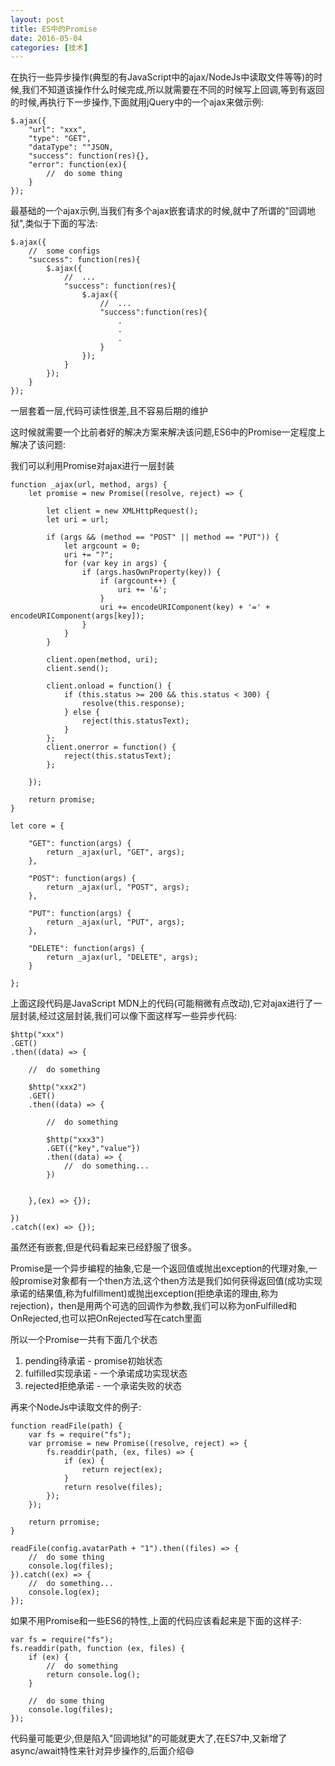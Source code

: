 ```yaml
---
layout: post
title: ES中的Promise
date: 2016-05-04
categories: [技术]
---
```


在执行一些异步操作(典型的有JavaScript中的ajax/NodeJs中读取文件等等)的时候,我们不知道该操作什么时候完成,所以就需要在不同的时候写上回调,等到有返回的时候,再执行下一步操作,下面就用jQuery中的一个ajax来做示例:

    $.ajax({
        "url": "xxx",
        "type": "GET",
        "dataType": ""JSON,
        "success": function(res){},
        "error": function(ex){
            //  do some thing
        }
    });

最基础的一个ajax示例,当我们有多个ajax嵌套请求的时候,就中了所谓的"回调地狱",类似于下面的写法:

    $.ajax({
        //  some configs
        "success": function(res){
            $.ajax({
                //  ...
                "success": function(res){
                    $.ajax({
                        //  ...
                        "success":function(res){
                            .
                            .
                            .
                        }
                    });
                }
            });
        }
    });

一层套着一层,代码可读性很差,且不容易后期的维护

这时候就需要一个比前者好的解决方案来解决该问题,ES6中的Promise一定程度上解决了该问题:

我们可以利用Promise对ajax进行一层封装

    function _ajax(url, method, args) {
        let promise = new Promise((resolve, reject) => {

            let client = new XMLHttpRequest();
            let uri = url;

            if (args && (method == "POST" || method == "PUT")) {
                let argcount = 0;
                uri += "?";
                for (var key in args) {
                    if (args.hasOwnProperty(key)) {
                        if (argcount++) {
                            uri += '&';
                        }
                        uri += encodeURIComponent(key) + '=' + encodeURIComponent(args[key]);
                    }
                }
            }

            client.open(method, uri);
            client.send();

            client.onload = function() {
                if (this.status >= 200 && this.status < 300) {
                    resolve(this.response);
                } else {
                    reject(this.statusText);
                }
            };
            client.onerror = function() {
                reject(this.statusText);
            };

        });

        return promise;
    }

    let core = {

        "GET": function(args) {
            return _ajax(url, "GET", args);
        },

        "POST": function(args) {
            return _ajax(url, "POST", args);
        },

        "PUT": function(args) {
            return _ajax(url, "PUT", args);
        },

        "DELETE": function(args) {
            return _ajax(url, "DELETE", args);
        }

    };

上面这段代码是JavaScript MDN上的代码(可能稍微有点改动),它对ajax进行了一层封装,经过这层封装,我们可以像下面这样写一些异步代码:

    $http("xxx")
    .GET()
    .then((data) => {
        
        //  do something
        
        $http("xxx2")
        .GET()
        .then((data) => {
        
            //  do something
            
            $http("xxx3")
            .GET({"key","value"})
            .then((data) => {
                //  do something...
            })
            
            
        },(ex) => {});
        
    })
    .catch((ex) => {});

虽然还有嵌套,但是代码看起来已经舒服了很多。

Promise是一个异步编程的抽象,它是一个返回值或抛出exception的代理对象,一般promise对象都有一个then方法,这个then方法是我们如何获得返回值(成功实现承诺的结果值,称为fulfillment)或抛出exception(拒绝承诺的理由,称为rejection)，then是用两个可选的回调作为参数,我们可以称为onFulfilled和OnRejected,也可以把OnRejected写在catch里面

所以一个Promise一共有下面几个状态

1. pending待承诺 - promise初始状态
2. fulfilled实现承诺 - 一个承诺成功实现状态
3. rejected拒绝承诺 - 一个承诺失败的状态

再来个NodeJs中读取文件的例子:

    function readFile(path) {
        var fs = require("fs");
        var prromise = new Promise((resolve, reject) => {
            fs.readdir(path, (ex, files) => {
                if (ex) {
                    return reject(ex);
                }
                return resolve(files);
            });
        });
        
        return prromise;
    }

    readFile(config.avatarPath + "1").then((files) => {
        //  do some thing
        console.log(files);
    }).catch((ex) => {
        //  do something...
        console.log(ex);
    });
    
如果不用Promise和一些ES6的特性,上面的代码应该看起来是下面的这样子:

    var fs = require("fs");
    fs.readdir(path, function (ex, files) {
        if (ex) {
            //  do something
            return console.log();
        }
        
        //  do some thing
        console.log(files);
    });

代码量可能更少,但是陷入"回调地狱"的可能就更大了,在ES7中,又新增了async/await特性来针对异步操作的,后面介绍😄


